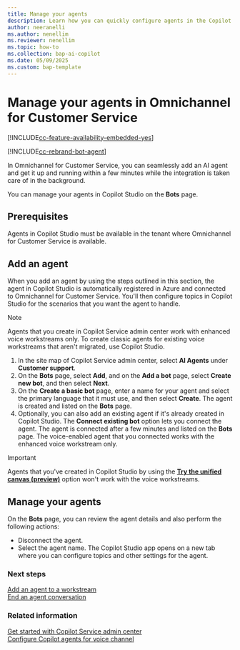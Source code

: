 ```yaml
---
title: Manage your agents
description: Learn how you can quickly configure agents in the Copilot Service admin center.
author: neeranelli
ms.author: nenellim
ms.reviewer: nenellim
ms.topic: how-to 
ms.collection: bap-ai-copilot
ms.date: 05/09/2025
ms.custom: bap-template
---
```


# Manage your agents in Omnichannel for Customer Service

[!INCLUDE[cc-feature-availability-embedded-yes](../../includes/cc-feature-availability-embedded-yes.md)]

[!INCLUDE[cc-rebrand-bot-agent](../../includes/cc-rebrand-bot-agent.md)]


In Omnichannel for Customer Service, you can seamlessly add an AI agent and get it up and running within a few minutes while the integration is taken care of in the background.

You can manage your agents in Copilot Studio on the **Bots** page.

## Prerequisites

Agents in Copilot Studio must be available in the tenant where Omnichannel for Customer Service is available.

## Add an agent

When you add an agent by using the steps outlined in this section, the agent in Copilot Studio is automatically registered in Azure and connected to Omnichannel for Customer Service. You'll then configure topics in Copilot Studio for the scenarios that you want the agent to handle.

> [!NOTE]
> Agents that you create in Copilot Service admin center work with enhanced voice workstreams only. To create classic agents for existing voice workstreams that aren't migrated, use Copilot Studio.

1. In the site map of Copilot Service admin center, select **AI Agents** under **Customer support**.
1. On the **Bots** page, select **Add**, and on the **Add a bot** page, select **Create new bot**, and then select **Next**.
1. On the **Create a basic bot** page, enter a name for your agent and select the primary language that it must use, and then select **Create**. The agent is created and listed on the **Bots** page. 
1. Optionally, you can also add an existing agent if it's already created in Copilot Studio. The **Connect existing bot** option lets you connect the agent. The agent is connected after a few minutes and listed on the **Bots** page. The voice-enabled agent that you connected works with the enhanced voice workstream only.
> [!IMPORTANT]
> Agents that you've created in Copilot Studio by using the [**Try the unified canvas (preview)**](/power-virtual-agents/authoring-first-bot) option won't work with the voice workstreams.

## Manage your agents

On the **Bots** page, you can review the agent details and also perform the following actions:

- Disconnect the agent.
- Select the agent name. The Copilot Studio app opens on a new tab where you can configure topics and other settings for the agent.

### Next steps

[Add an agent to a workstream](create-workstreams.md#add-an-agent-to-a-workstream)  
[End an agent conversation](configure-bot-virtual-agent.md#end-agent-conversations)  

### Related information

[Get started with Copilot Service admin center](../implement/cs-admin-center.md)  
[Configure Copilot agents for voice channel](voice-channel-pva-bots.md)  
